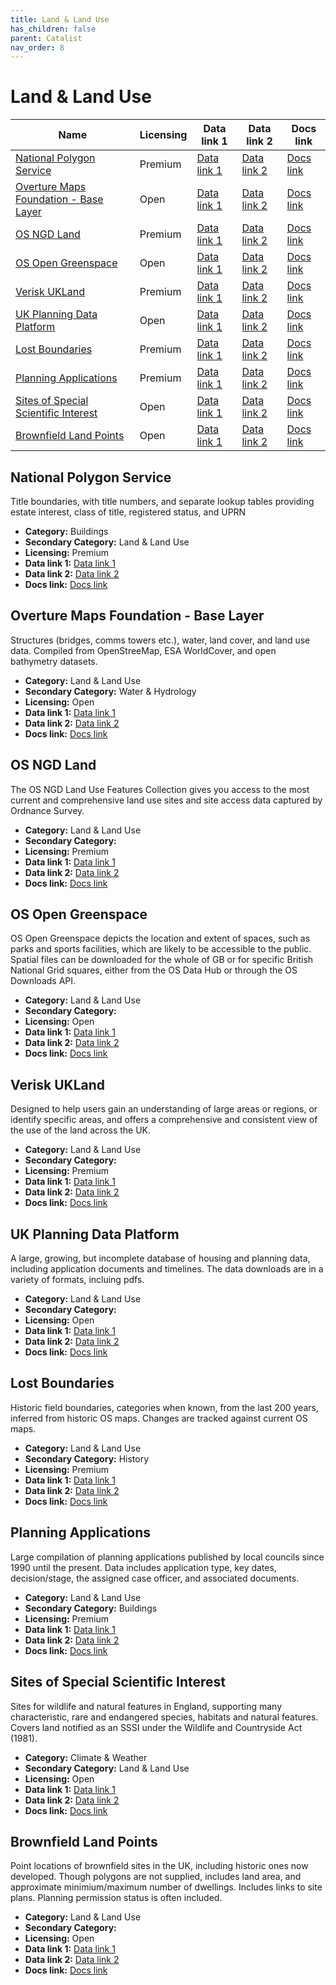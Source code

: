 ```yaml
---
title: Land & Land Use
has_children: false
parent: Catalist
nav_order: 8
---
```


# Land & Land Use

| Name                                                                            | Licensing | Data link 1                                                                                                                          | Data link 2                                                                                                                       | Docs link                                                                                                                        |
| ------------------------------------------------------------------------------- | --------- | ------------------------------------------------------------------------------------------------------------------------------------ | --------------------------------------------------------------------------------------------------------------------------------- | -------------------------------------------------------------------------------------------------------------------------------- |
| [National Polygon Service](#national-polygon-service)                           | Premium   | [Data link 1](https://use-land-property-data.service.gov.uk/datasets/nps)                                                            | [Data link 2]()                                                                                                                   | [Docs link](https://use-land-property-data.service.gov.uk/datasets/nps/tech-spec/1)                                              |
| [Overture Maps Foundation - Base Layer](#overture-maps-foundation---base-layer) | Open      | [Data link 1](https://docs.overturemaps.org/getting-data/)                                                                           | [Data link 2]()                                                                                                                   | [Docs link](https://docs.overturemaps.org/guides/base/)                                                                          |
| [OS NGD Land](#os-ngd-land)                                                     | Premium   | [Data link 1](https://www.ordnancesurvey.co.uk/products/os-ngd-api-features#get)                                                     | [Data link 2]()                                                                                                                   | [Docs link](https://docs.os.uk/osngd/data-structure/land)                                                                        |
| [OS Open Greenspace](#os-open-greenspace)                                       | Open      | [Data link 1](https://osdatahub.os.uk/downloads/open/OpenGreenspace)                                                                 | [Data link 2](https://docs.os.uk/os-apis/accessing-os-apis/os-downloads-api/technical-specification/download-an-opendata-product) | [Docs link](https://docs.os.uk/os-downloads/topography/os-open-greenspace)                                                       |
| [Verisk UKLand](#verisk-ukland)                                                 | Premium   | [Data link 1](https://digimap.edina.ac.uk/verisk)                                                                                    | [Data link 2](https://apicatalog.verisk.com/docs/uk-data-api/zi70nw727oya9-verisk-uk-claims-data-api)                             | [Docs link](https://www.verisk.com/en-gb/products/ukland/)                                                                       |
| [UK Planning Data Platform](#uk-planning-data-platform)                         | Open      | [Data link 1](https://www.planning.data.gov.uk/dataset/)                                                                             | [Data link 2]()                                                                                                                   | [Docs link](https://www.planning.data.gov.uk/docs)                                                                               |
| [Lost Boundaries](#lost-boundaries)                                             | Premium   | [Data link 1](https://www.archai.io/contact)                                                                                         | [Data link 2]()                                                                                                                   | [Docs link](https://www.archai.io/historicfieldboundaries)                                                                       |
| [Planning Applications](#planning-applications)                                 | Premium   | [Data link 1](https://docs.searchland.co.uk/#tag/Planning)                                                                           | [Data link 2]()                                                                                                                   | [Docs link](https://searchland.co.uk/our-apis/planning-applications)                                                             |
| [Sites of Special Scientific Interest](#sites-of-special-scientific-interest)   | Open      | [Data link 1](https://naturalengland-defra.opendata.arcgis.com/datasets/Defra::sites-of-special-scientific-interest-england/explore) | [Data link 2](https://environment.data.gov.uk/spatialdata/sites-of-special-scientific-interest-england/ogc/features/v1)           | [Docs link](https://naturalengland-defra.opendata.arcgis.com/datasets/Defra::sites-of-special-scientific-interest-england/about) |
| [Brownfield Land Points](#brownfield-land-points)                               | Open      | [Data link 1](https://www.planning.data.gov.uk/dataset/brownfield-land)                                                              | [Data link 2]()                                                                                                                   | [Docs link](https://design.planning.data.gov.uk/planning-consideration/brownfield-land)                                          |

## National Polygon Service

Title boundaries, with title numbers, and separate lookup tables providing estate interest, class of title, registered status, and UPRN

- **Category:** Buildings
- **Secondary Category:** Land & Land Use
- **Licensing:** Premium
- **Data link 1:** [Data link 1](https://use-land-property-data.service.gov.uk/datasets/nps)
- **Data link 2:** [Data link 2]()
- **Docs link:** [Docs link](https://use-land-property-data.service.gov.uk/datasets/nps/tech-spec/1)



## Overture Maps Foundation - Base Layer

Structures (bridges, comms towers etc.), water, land cover, and land use data. Compiled from OpenStreeMap, ESA WorldCover, and open bathymetry datasets.

- **Category:** Land & Land Use
- **Secondary Category:** Water & Hydrology
- **Licensing:** Open
- **Data link 1:** [Data link 1](https://docs.overturemaps.org/getting-data/)
- **Data link 2:** [Data link 2]()
- **Docs link:** [Docs link](https://docs.overturemaps.org/guides/base/)



## OS NGD Land

The OS NGD Land Use Features Collection gives you access to the most current and comprehensive land use sites and site access data captured by Ordnance Survey.

- **Category:** Land & Land Use
- **Secondary Category:** 
- **Licensing:** Premium
- **Data link 1:** [Data link 1](https://www.ordnancesurvey.co.uk/products/os-ngd-api-features#get)
- **Data link 2:** [Data link 2]()
- **Docs link:** [Docs link](https://docs.os.uk/osngd/data-structure/land)



## OS Open Greenspace

OS Open Greenspace depicts the location and extent of spaces, such as parks and sports facilities, which are likely to be accessible to the public. Spatial files can be downloaded for the whole of GB or for specific British National Grid squares, either from the OS Data Hub or through the OS Downloads API.

- **Category:** Land & Land Use
- **Secondary Category:** 
- **Licensing:** Open
- **Data link 1:** [Data link 1](https://osdatahub.os.uk/downloads/open/OpenGreenspace)
- **Data link 2:** [Data link 2](https://docs.os.uk/os-apis/accessing-os-apis/os-downloads-api/technical-specification/download-an-opendata-product)
- **Docs link:** [Docs link](https://docs.os.uk/os-downloads/topography/os-open-greenspace)



## Verisk UKLand

Designed to help users gain an understanding of large areas or regions, or identify specific areas, and offers a comprehensive and consistent view of the use of the land across the UK.

- **Category:** Land & Land Use
- **Secondary Category:** 
- **Licensing:** Premium
- **Data link 1:** [Data link 1](https://digimap.edina.ac.uk/verisk)
- **Data link 2:** [Data link 2](https://apicatalog.verisk.com/docs/uk-data-api/zi70nw727oya9-verisk-uk-claims-data-api)
- **Docs link:** [Docs link](https://www.verisk.com/en-gb/products/ukland/)



## UK Planning Data Platform

A large, growing, but incomplete database of housing and planning data, including application documents and timelines. The data downloads are in a variety of formats, incluing pdfs.

- **Category:** Land & Land Use
- **Secondary Category:** 
- **Licensing:** Open
- **Data link 1:** [Data link 1](https://www.planning.data.gov.uk/dataset/)
- **Data link 2:** [Data link 2]()
- **Docs link:** [Docs link](https://www.planning.data.gov.uk/docs)



## Lost Boundaries

Historic field boundaries, categories when known, from the last 200 years, inferred from historic OS maps. Changes are tracked against current OS maps.

- **Category:** Land & Land Use
- **Secondary Category:** History
- **Licensing:** Premium
- **Data link 1:** [Data link 1](https://www.archai.io/contact)
- **Data link 2:** [Data link 2]()
- **Docs link:** [Docs link](https://www.archai.io/historicfieldboundaries)



## Planning Applications

Large compilation of planning applications published by local councils since 1990 until the present. Data includes application type, key dates, decision/stage, the assigned case officer, and associated documents.

- **Category:** Land & Land Use
- **Secondary Category:** Buildings
- **Licensing:** Premium
- **Data link 1:** [Data link 1](https://docs.searchland.co.uk/#tag/Planning)
- **Data link 2:** [Data link 2]()
- **Docs link:** [Docs link](https://searchland.co.uk/our-apis/planning-applications)



## Sites of Special Scientific Interest

Sites for wildlife and natural features in England, supporting many characteristic, rare and endangered species, habitats and natural features. Covers land notified as an SSSI under the Wildlife and Countryside Act (1981).

- **Category:** Climate & Weather
- **Secondary Category:** Land & Land Use
- **Licensing:** Open
- **Data link 1:** [Data link 1](https://naturalengland-defra.opendata.arcgis.com/datasets/Defra::sites-of-special-scientific-interest-england/explore)
- **Data link 2:** [Data link 2](https://environment.data.gov.uk/spatialdata/sites-of-special-scientific-interest-england/ogc/features/v1)
- **Docs link:** [Docs link](https://naturalengland-defra.opendata.arcgis.com/datasets/Defra::sites-of-special-scientific-interest-england/about)



## Brownfield Land Points

Point locations of brownfield sites in the UK, including historic ones now developed. Though polygons are not supplied, includes land area, and approximate minimium/maximum number of dwellings. Includes links to site plans. Planning permission status is often included.

- **Category:** Land & Land Use
- **Secondary Category:** 
- **Licensing:** Open
- **Data link 1:** [Data link 1](https://www.planning.data.gov.uk/dataset/brownfield-land)
- **Data link 2:** [Data link 2]()
- **Docs link:** [Docs link](https://design.planning.data.gov.uk/planning-consideration/brownfield-land)
